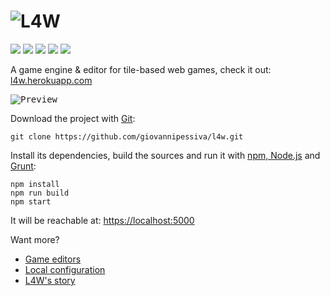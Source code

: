 # ![L4W](/style/logo/L4W%20logo%201.png?raw=true "L4W logo by @nancu")
[![](https://github.com/giovannipessiva/l4w/workflows/build/badge.svg)](https://github.com/giovannipessiva/l4w/actions?query=workflow%3Abuild)
[![](https://heroku-badge.herokuapp.com/?app=l4w)](https://l4w.herokuapp.com/)
[![](https://badge.fury.io/gh/giovannipessiva%2Fl4w.svg)](https://badge.fury.io/for/gh/giovannipessiva/l4w)
[![](https://david-dm.org/giovannipessiva/l4w.svg)](https://david-dm.org/giovannipessiva/l4w)
[![](https://david-dm.org/giovannipessiva/l4w/dev-status.svg)](https://david-dm.org/giovannipessiva/l4w?type=dev)

A game engine & editor for tile-based web games, check it out: [l4w.herokuapp.com](https://l4w.herokuapp.com)

<kbd>![Preview](/style/logo/preview.apng?raw=true "L4W preview")</kbd>

Download the project with [Git](https://git-scm.com/downloads):

    git clone https://github.com/giovannipessiva/l4w.git

Install its dependencies, build the sources and run it with [npm, Node.js](https://nodejs.org/it/download/) and [Grunt](https://gruntjs.com/getting-started#installing-the-cli):

    npm install
    npm run build
    npm start

It will be reachable at: [https://localhost:5000](https://localhost:5000)

Want more?
* [Game editors](https://l4w.herokuapp.com/edit)
* [Local configuration](https://github.com/giovannipessiva/l4w/wiki/Local-install)
* [L4W's story](https://rpt.altervista.org/blog/l4w-for-real/)

